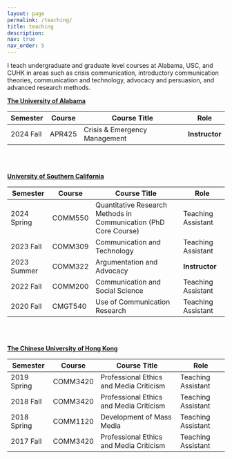 ```yaml
---
layout: page
permalink: /teaching/
title: teaching
description: 
nav: true
nav_order: 5
---
```


I teach undergraduate and graduate level courses at Alabama, USC, and CUHK in areas such as crisis communication, introductory communication theories, communication and technology, advocacy and persuasion, and advanced research methods.

**[The University of Alabama](https://www.ua.edu)**

|Semester    | Course   | Course Title                      | Role |
|------------|----------|-----------------------------------|------|
|2024 Fall |  APR425 |  Crisis & Emergency Management     | **Instructor** |

<br/><br/>

**[University of Southern California](https://www.usc.edu)**

|Semester    | Course   | Course Title                      | Role |
|------------|----------|-----------------------------------|------|
|2024 Spring |  COMM550 |  Quantitative Research Methods in Communication (PhD Core Course)     | Teaching Assistant |
|2023 Fall   |  COMM309 |  Communication and Technology     | Teaching Assistant |
|2023 Summer | COMM322  | Argumentation and Advocacy        | **Instructor**|
|2022 Fall   |  COMM200 |  Communication and Social Science    | Teaching Assistant|
|2020 Fall   |  CMGT540 |  Use of Communication Research | Teaching Assistant|

<br/><br/>

**[The Chinese University of Hong Kong](https://www.cuhk.edu.hk/english/index.html)**

|Semester    | Course   | Course Title                      | Role |
|------------|----------|-----------------------------------|------|
|2019 Spring | COMM3420 |  Professional Ethics and Media Criticism | Teaching Assistant |
|2018 Fall | COMM3420   | Professional Ethics and Media Criticism  | Teaching Assistant |
|2018 Spring |  COMM1120 |  Development of Mass Media | Teaching Assistant|
|2017 Fall   |  COMM3420 |  Professional Ethics and Media Criticism | Teaching Assistant|

